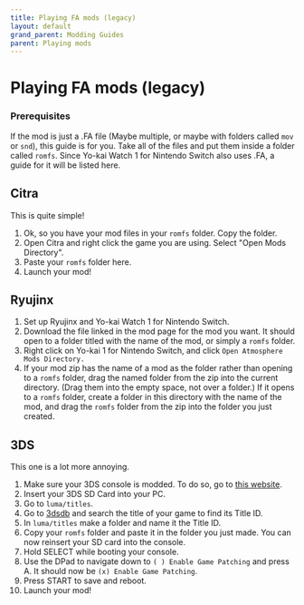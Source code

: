 ```yaml
---
title: Playing FA mods (legacy)
layout: default
grand_parent: Modding Guides
parent: Playing mods
---
```


# Playing FA mods (legacy)

### Prerequisites

If the mod is just a .FA file (Maybe multiple, or maybe with folders called `mov` or `snd`), this guide is for you. Take all of the files and put them inside a folder called `romfs`.
Since Yo-kai Watch 1 for Nintendo Switch also uses .FA, a guide for it will be listed here.

## Citra

This is quite simple!

1. Ok, so you have your mod files in your `romfs` folder. Copy the folder.
2. Open Citra and right click the game you are using. Select "Open Mods Directory".
3. Paste your `romfs` folder here.
4. Launch your mod!

## Ryujinx
1. Set up Ryujinx and Yo-kai Watch 1 for Nintendo Switch.
2. Download the file linked in the mod page for the mod you want. It should open to a folder titled with the name of the mod, or simply a `romfs` folder.
3. Right click on Yo-kai 1 for Nintendo Switch, and click `Open Atmosphere Mods Directory.`
4. If your mod zip has the name of a mod as the folder rather than opening to a `romfs` folder, drag the named folder from the zip into the current directory. (Drag them into the empty space, not over a folder.) If it opens to a `romfs` folder, create a folder in this directory with the name of the mod, and drag the `romfs` folder from the zip into the folder you just created.

## 3DS

This one is a lot more annoying.

1. Make sure your 3DS console is modded. To do so, go to [this website](https://3ds.hacks.guide).
2. Insert your 3DS SD Card into your PC.
3. Go to `luma/titles`.
4. Go to [3dsdb](http://3dsdb.com) and search the title of your game to find its Title ID.
5. In `luma/titles` make a folder and name it the Title ID.
6. Copy your `romfs` folder and paste it in the folder you just made. You can now reinsert your SD card into the console.
7. Hold SELECT while booting your console.
8. Use the DPad to navigate down to `( ) Enable Game Patching` and press A. It should now be `(x) Enable Game Patching`.
9. Press START to save and reboot.
10. Launch your mod!